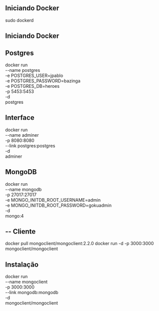 ## Iniciando Docker 
  sudo dockerd
## Iniciando Docker

## Postgres
docker run \
    --name postgres \
    -e POSTGRES_USER=jpablo \
    -e POSTGRES_PASSWORD=bazinga \
    -e POSTGRES_DB=heroes \
    -p 5453:5453 \
    -d \
    postgres

## Interface 

docker run \
    --name adminer \
    -p 8080:8080 \
    --link postgres:postgres \
    -d \
    adminer

## MongoDB
docker run \
    --name mongodb \
    -p 27017:27017 \
    -e MONGO_INITDB_ROOT_USERNAME=admin \
    -e MONGO_INITDB_ROOT_PASSWORD=gokuadmin \
    -d \
    mongo:4

## -- Cliente
docker pull mongoclient/mongoclient:2.2.0
docker run -d -p 3000:3000 mongoclient/mongoclient

 ## Instalação 
 docker run \
    --name mongoclient \
    -p 3000:3000 \
    --link mongodb:mongodb \
    -d \
    mongoclient/mongoclient



